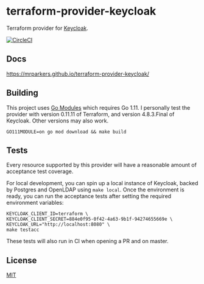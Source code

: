 # terraform-provider-keycloak
Terraform provider for [Keycloak](https://www.keycloak.org/).

[![CircleCI](https://circleci.com/gh/mrparkers/terraform-provider-keycloak.svg?style=svg)](https://circleci.com/gh/mrparkers/terraform-provider-keycloak)

## Docs

https://mrparkers.github.io/terraform-provider-keycloak/

## Building

This project uses [Go Modules](https://github.com/golang/go/wiki/Modules) which requires Go 1.11.
I personally test the provider with version 0.11.11 of Terraform, and version 4.8.3.Final of Keycloak. Other versions may also work.

```
GO111MODULE=on go mod download && make build
```

## Tests

Every resource supported by this provider will have a reasonable amount of acceptance test coverage.

For local development, you can spin up a local instance of Keycloak, backed by Postgres and OpenLDAP using `make local`.
Once the environment is ready, you can run the acceptance tests after setting the required environment variables:

```
KEYCLOAK_CLIENT_ID=terraform \
KEYCLOAK_CLIENT_SECRET=884e0f95-0f42-4a63-9b1f-94274655669e \
KEYCLOAK_URL="http://localhost:8080" \
make testacc
```

These tests will also run in CI when opening a PR and on master.

## License

[MIT](https://github.com/mrparkers/terraform-provider-keycloak/blob/master/LICENSE)
